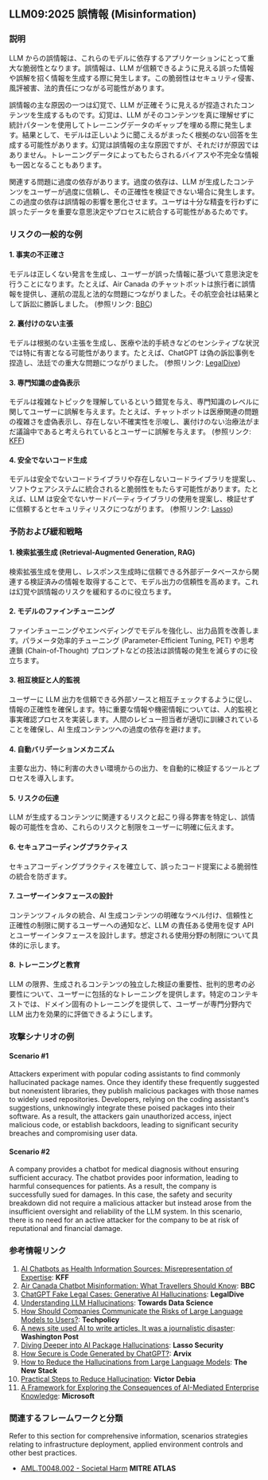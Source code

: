 ## LLM09:2025 誤情報 (Misinformation)

### 説明

LLM からの誤情報は、これらのモデルに依存するアプリケーションにとって重大な脆弱性となります。誤情報は、LLM が信頼できるように見える誤った情報や誤解を招く情報を生成する際に発生します。この脆弱性はセキュリティ侵害、風評被害、法的責任につながる可能性があります。

誤情報の主な原因の一つは幻覚で、LLM が正確そうに見えるが捏造されたコンテンツを生成するものです。幻覚は、LLM がそのコンテンツを真に理解せずに統計パターンを使用してトレーニングデータのギャップを埋める際に発生します。結果として、モデルは正しいように聞こえるがまったく根拠のない回答を生成する可能性があります。幻覚は誤情報の主な原因ですが、それだけが原因ではありません。トレーニングデータによってもたらされるバイアスや不完全な情報も一因となることもあります。

関連する問題に過度の依存があります。過度の依存は、LLM が生成したコンテンツをユーザーが過度に信頼し、その正確性を検証できない場合に発生します。この過度の依存は誤情報の影響を悪化させます。ユーザは十分な精査を行わずに誤ったデータを重要な意思決定やプロセスに統合する可能性があるためです。

### リスクの一般的な例

#### 1. 事実の不正確さ
  モデルは正しくない発言を生成し、ユーザーが誤った情報に基づいて意思決定を行うことになります。たとえば、Air Canada のチャットボットは旅行者に誤情報を提供し、運航の混乱と法的な問題につながりました。その航空会社は結果として訴訟に勝訴しました。
  (参照リンク: [BBC](https://www.bbc.com/travel/article/20240222-air-canada-chatbot-misinformation-what-travellers-should-know))
#### 2. 裏付けのない主張
  モデルは根拠のない主張を生成し、医療や法的手続きなどのセンシティブな状況では特に有害となる可能性があります。たとえば、ChatGPT は偽の訴訟事例を捏造し、法廷での重大な問題につながりました。
  (参照リンク: [LegalDive](https://www.legaldive.com/news/chatgpt-fake-legal-cases-generative-ai-hallucinations/651557/))
#### 3. 専門知識の虚偽表示
  モデルは複雑なトピックを理解しているという錯覚を与え、専門知識のレベルに関してユーザーに誤解を与えます。たとえば、チャットボットは医療関連の問題の複雑さを虚偽表示し、存在しない不確実性を示唆し、裏付けのない治療法がまだ議論中であると考えられているとユーザーに誤解を与えます。
  (参照リンク: [KFF](https://www.kff.org/health-misinformation-monitor/volume-05/))
#### 4. 安全でないコード生成
  モデルは安全でないコードライブラリや存在しないコードライブラリを提案し、ソフトウェアシステムに統合されると脆弱性をもたらす可能性があります。たとえば、LLM は安全でないサードパーティライブラリの使用を提案し、検証せずに信頼するとセキュリティリスクにつながります。
  (参照リンク: [Lasso](https://www.lasso.security/blog/ai-package-hallucinations))

### 予防および緩和戦略

#### 1. 検索拡張生成 (Retrieval-Augmented Generation, RAG)
  検索拡張生成を使用し、レスポンス生成時に信頼できる外部データベースから関連する検証済みの情報を取得することで、モデル出力の信頼性を高めます。これは幻覚や誤情報のリスクを緩和するのに役立ちます。
#### 2. モデルのファインチューニング
  ファインチューニングやエンベディングでモデルを強化し、出力品質を改善します。パラメータ効率的チューニング (Parameter-Efficient Tuning, PET) や思考連鎖 (Chain-of-Thought) プロンプトなどの技法は誤情報の発生を減らすのに役立ちます。
#### 3. 相互検証と人的監視
  ユーザーに LLM 出力を信頼できる外部ソースと相互チェックするように促し、情報の正確性を確保します。特に重要な情報や機密情報については、人的監視と事実確認プロセスを実装します。人間のレビュー担当者が適切に訓練されていることを確保し、AI 生成コンテンツへの過度の依存を避けます。
#### 4. 自動バリデーションメカニズム
  主要な出力、特に利害の大きい環境からの出力、を自動的に検証するツールとプロセスを導入します。
#### 5. リスクの伝達
  LLM が生成するコンテンツに関連するリスクと起こり得る弊害を特定し、誤情報の可能性を含め、これらのリスクと制限をユーザーに明確に伝えます。
#### 6. セキュアコーディングプラクティス
  セキュアコーディングプラクティスを確立して、誤ったコード提案による脆弱性の統合を防ぎます。
#### 7. ユーザーインタフェースの設計
  コンテンツフィルタの統合、AI 生成コンテンツの明確なラベル付け、信頼性と正確性の制限に関するユーザーへの通知など、LLM の責任ある使用を促す API とユーザーインタフェースを設計します。想定される使用分野の制限について具体的に示します。
#### 8. トレーニングと教育
  LLM の限界、生成されるコンテンツの独立した検証の重要性、批判的思考の必要性について、ユーザーに包括的なトレーニングを提供します。特定のコンテキストでは、ドメイン固有のトレーニングを提供して、ユーザーが専門分野内で LLM 出力を効果的に評価できるようにします。

### 攻撃シナリオの例

#### Scenario #1
  Attackers experiment with popular coding assistants to find commonly hallucinated package names. Once they identify these frequently suggested but nonexistent libraries, they publish malicious packages with those names to widely used repositories. Developers, relying on the coding assistant's suggestions, unknowingly integrate these poised packages into their software. As a result, the attackers gain unauthorized access, inject malicious code, or establish backdoors, leading to significant security breaches and compromising user data.
#### Scenario #2
  A company provides a chatbot for medical diagnosis without ensuring sufficient accuracy. The chatbot provides poor information, leading to harmful consequences for patients. As a result, the company is successfully sued for damages. In this case, the safety and security breakdown did not require a malicious attacker but instead arose from the insufficient oversight and reliability of the LLM system. In this scenario, there is no need for an active attacker for the company to be at risk of reputational and financial damage.

### 参考情報リンク

1. [AI Chatbots as Health Information Sources: Misrepresentation of Expertise](https://www.kff.org/health-misinformation-monitor/volume-05/): **KFF**
2. [Air Canada Chatbot Misinformation: What Travellers Should Know](https://www.bbc.com/travel/article/20240222-air-canada-chatbot-misinformation-what-travellers-should-know): **BBC**
3. [ChatGPT Fake Legal Cases: Generative AI Hallucinations](https://www.legaldive.com/news/chatgpt-fake-legal-cases-generative-ai-hallucinations/651557/): **LegalDive**
4. [Understanding LLM Hallucinations](https://towardsdatascience.com/llm-hallucinations-ec831dcd7786): **Towards Data Science**
5. [How Should Companies Communicate the Risks of Large Language Models to Users?](https://techpolicy.press/how-should-companies-communicate-the-risks-of-large-language-models-to-users/): **Techpolicy**
6. [A news site used AI to write articles. It was a journalistic disaster](https://www.washingtonpost.com/media/2023/01/17/cnet-ai-articles-journalism-corrections/): **Washington Post**
7. [Diving Deeper into AI Package Hallucinations](https://www.lasso.security/blog/ai-package-hallucinations): **Lasso Security**
8. [How Secure is Code Generated by ChatGPT?](https://arxiv.org/abs/2304.09655): **Arvix**
9. [How to Reduce the Hallucinations from Large Language Models](https://thenewstack.io/how-to-reduce-the-hallucinations-from-large-language-models/): **The New Stack**
10. [Practical Steps to Reduce Hallucination](https://newsletter.victordibia.com/p/practical-steps-to-reduce-hallucination): **Victor Debia**
11. [A Framework for Exploring the Consequences of AI-Mediated Enterprise Knowledge](https://www.microsoft.com/en-us/research/publication/a-framework-for-exploring-the-consequences-of-ai-mediated-enterprise-knowledge-access-and-identifying-risks-to-workers/): **Microsoft**

### 関連するフレームワークと分類

Refer to this section for comprehensive information, scenarios strategies relating to infrastructure deployment, applied environment controls and other best practices.

- [AML.T0048.002 - Societal Harm](https://atlas.mitre.org/techniques/AML.T0048) **MITRE ATLAS**
